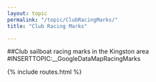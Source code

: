 ```yaml
---
layout: topic
permalink: "/topic/ClubRacingMarks/"
title: "Club Racing Marks"

---
```


##Club sailboat racing marks in the Kingston area</a>
#INSERTTOPIC:__GoogleDataMapRacingMarks

{% include routes.html %}

